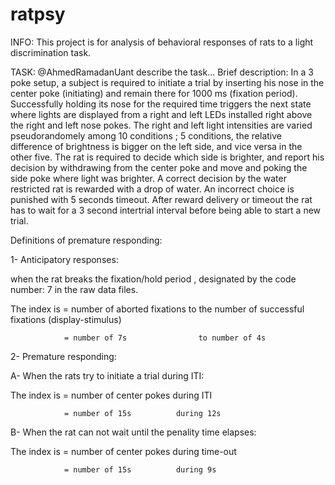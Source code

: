 # ratpsy
INFO: This project is for analysis of behavioral responses of rats to a light discrimination task.

TASK: @AhmedRamadanUant describe the task...
      Brief description:
      In a 3 poke setup, a subject is required to initiate a trial by inserting his nose in the center poke (initiating) and remain there for 1000 ms
      (fixation period). Successfully holding its nose for the required time triggers the next state where lights are displayed from a right and left LEDs
      installed right above the right and left nose pokes. The right and left light intensities are varied pseudorandomely among 10 conditions ;
      5 conditions, the relative difference of brightness is bigger on the left side, and vice versa in the other five. The rat is required to decide which
      side is brighter, and report his decision by withdrawing from the center poke and move and poking the side poke where light was brighter. A correct 
      decision by the water restricted rat is rewarded with a drop of water. An incorrect choice is punished with 5 seconds timeout. After reward delivery
      or timeout the rat has to wait for a 3 second intertrial interval before being able to start a new trial.

Definitions of premature responding:


1- Anticipatory responses:

   when the rat breaks the fixation/hold period , designated by the code number: 7 in the raw data files.


   The index is = number of aborted fixations to the number of successful fixations (display-stimulus)

                = number of 7s                to number of 4s



2- Premature responding:

   A- When the rats try to initiate a trial during ITI:


   The index is = number of center pokes during ITI

                = number of 15s          during 12s



   B- When the rat can not wait until the penality time elapses:


   The index is = number of center pokes during time-out

                = number of 15s          during 9s
